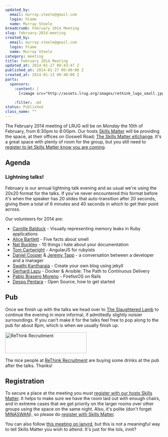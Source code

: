 ```yaml
--- 
updated_by: 
  email: murray.steele@gmail.com
  login: hlame
  name: Murray Steele
breadcrumb: February 2014 Meeting
slug: february-2014-meeting
created_by: 
  email: murray.steele@gmail.com
  login: hlame
  name: Murray Steele
category: meeting
title: February 2014 Meeting
updated_at: 2014-01-27 09:43:47 Z
published_at: 2014-01-27 00:00:00 Z
created_at: 2014-01-13 09:40:00 Z
parts: 
  sponsors: 
    :content: |
      [<image src="http://assets.lrug.org/images/rethink_logo_small.jpg" width="120" height="31" alt="ReThink Recruitment" title="ReThink Recruitment Logo"/>](http://www.rethink-recruitment.com/)

    :filter: .md
status: Published
class_name: ""
---
```


The February 2014 meeting of LRUG will be on *Monday* the 10th of February, from 6:30pm to 8:00pm.  Our hosts [Skills Matter](http://skillsmatter.com/) will be providing the space, at their offices on Goswell Road; [The Skills Matter eXchange](http://skillsmatter.com/location-details/design-architecture/484/96).  It's a great space with plenty of room for the group, but you still need to <a href="#feb14registration">register to let Skills Matter know you are coming</a>.

Agenda
------

### Lightning talks!

February is our annual lightning talk evening and as usual we're using the 20x20 format for the talks.  If you've never encountered this format before it's when the speaker has 20 slides that auto-transition after 20 seconds, giving them a total of 6 minutes and 40 seconds in which to get their point across.

Our volunteers for 2014 are:

* [Camille Baldock](http://camillebaldock.co.uk/) - Visually representing memory leaks in Ruby applications
* [Alice Bartlett](http://alicebartlett.co.uk/) - Five facts about smell
* [Nat Buckley](http://ntlk.net/) - 10 things i hate about your documentation
* [Tom Cartwright](http://www.tomcartwright.net/) - AngularJS for rubyists
* [Daniel Cooper](https://twitter.com/daniel_cooper) & [Jeremy Tapp](https://twitter.com/JeremyTapp) - a conversation between a developer and a manager
* [Swathi Kantharaja](http://www.swathik.com/) - Create your own blog using jekyll
* [Gerhard Lazu](http://gerhardlazu.com/) - Docker & Ansible: The Path to Continuous Delivery
* [Pablo Brasero Moreno](http://www.pablobm.com/) - FirefoxOS on Rails
* [Despo Pentara](https://twitter.com/despo) - Open Source, how to get started

Pub
---

Once we finish up with the talks we head over to [The Slaughtered Lamb](http://www.theslaughteredlambpub.com/) to continue the evening in more informal, if admittedly slightly noisier surroundings.  If you can't make it for the talks feel free to pop along to the pub for about 8pm, which is when we usually finish up.

[<image src="http://assets.lrug.org/images/rethink_logo_medium.jpg" width="260" height="67" alt="ReThink Recruitment" title="ReThink Recruitment Logo"/>](http://www.rethink-recruitment.com/)

The nice people at [ReThink Recruitment](http://www.rethink-recruitment.com/) are buying some drinks at the pub after the talks.  Thanks!

Registration <a name="feb14registration">&nbsp;</a>
---------------------------------------------------

To secure a place at the meeting you *must* [register with our hosts Skills Matter](https://skillsmatter.com/meetups/6190-london-ruby-lightning-talks).  It helps to make sure we have the room laid out with enough chairs, and in extreme cases that we get priority on the larger rooms over other groups using the space on the same night.  Also, it's polite (don't forget [MINASWAN](http://oreilly.com/ruby/excerpts/ruby-learning-rails/ruby-glossary.html#I_indexterm_d1e32036)), so please do [register with Skills Matter](https://skillsmatter.com/meetups/6190-london-ruby-lightning-talks).

You can also follow [this meeting on lanyrd](http://lanyrd.com/2014/lrug-february/), but this is not a meaningful way to tell Skills Matter you wish to attend.  It's just for the lols, innit?
